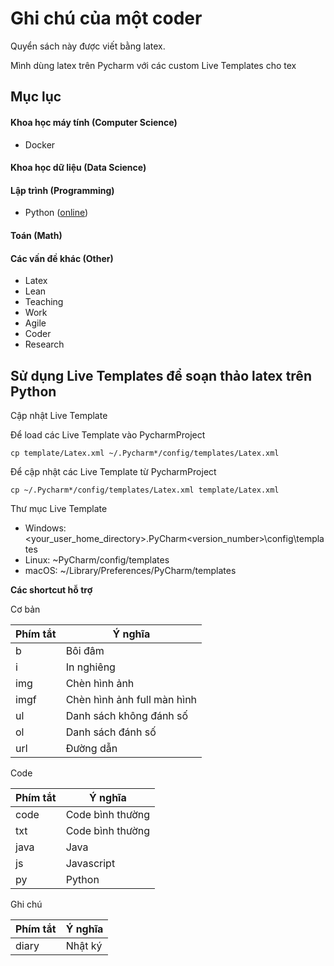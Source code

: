 # Ghi chú của một coder

Quyển sách này được viết bằng latex.

Mình dùng latex trên Pycharm với các custom Live Templates cho tex

## Mục lục 

#### Khoa học máy tính (Computer Science)

* Docker

#### Khoa học dữ liệu (Data Science)

#### Lập trình (Programming)

* Python ([online](https://github.com/rain1024/notebook/tree/master/programming/python))

#### Toán (Math)

#### Các vấn đề khác (Other)

* Latex
* Lean
* Teaching
* Work
* Agile
* Coder
* Research

## Sử dụng Live Templates để soạn thảo latex trên Python

Cập nhật Live Template

Để load các Live Template vào PycharmProject

```
cp template/Latex.xml ~/.Pycharm*/config/templates/Latex.xml
```

Để cập nhật các Live Template từ PycharmProject

```
cp ~/.Pycharm*/config/templates/Latex.xml template/Latex.xml
```

Thư mục Live Template

* Windows: <your_user_home_directory>\.PyCharm<version_number>\config\templates
* Linux: ~PyCharm<version>/config/templates
* macOS: ~/Library/Preferences/PyCharm<version>/templates

**Các shortcut hỗ trợ**

Cơ bản

| Phím tắt | Ý nghĩa       |
|----------|---------------|
| b        | Bôi đâm       |
| i        | In nghiêng    |
| img      | Chèn hình ảnh |
| imgf      | Chèn hình ảnh full màn hình|
| ul       | Danh sách không đánh số    |
| ol       | Danh sách đánh số    |
| url       | Đường dẫn    |


Code

| Phím tắt | Ý nghĩa       |
|----------|---------------|
| code     | Code bình thường |
| txt     | Code bình thường |
| java    | Java |
| js      | Javascript |
| py      | Python |



Ghi chú

| Phím tắt | Ý nghĩa       |
|----------|---------------|
| diary    | Nhật ký       |